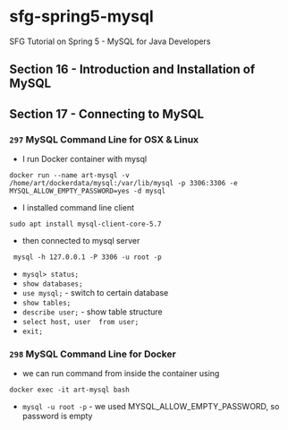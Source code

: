 # sfg-spring5-mysql
SFG Tutorial on Spring 5 - MySQL for Java Developers

## Section 16 - Introduction and Installation of MySQL
## Section 17 - Connecting to MySQL
### `297` MySQL Command Line for OSX & Linux
- I run Docker container with mysql
```
docker run --name art-mysql -v /home/art/dockerdata/mysql:/var/lib/mysql -p 3306:3306 -e MYSQL_ALLOW_EMPTY_PASSWORD=yes -d mysql
```
- I installed command line client
```
sudo apt install mysql-client-core-5.7
```
- then connected to mysql server
```
 mysql -h 127.0.0.1 -P 3306 -u root -p
 ```
 - `mysql> status;`
 - `show databases;`
 - `use mysql;` - switch to certain database
 - `show tables;`
 - `describe user;` - show table structure
 - `select host, user  from user;`
 - `exit;`

### `298` MySQL Command Line for Docker
- we can run command from inside the container using
```
docker exec -it art-mysql bash
```
- `mysql -u root -p` - we used MYSQL_ALLOW_EMPTY_PASSWORD, so password is empty
